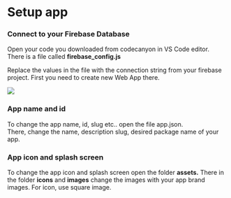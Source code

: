 # Setup app

### Connect to your Firebase Database

Open your code you downloaded from codecanyon in VS Code editor.   
There is a file called **firebase\_config.js**

Replace the values in the file with the connection string from your firebase project. First you need to create new Web App there.

![](../.gitbook/assets/firebase_connection.png)

### 

### App name and id

To change the app name, id, slug etc.. open the file app.json.  
There, change the name, description slug, desired package name of your app. 

### App icon and splash screen

To change the app icon and splash screen open the folder **assets.** There in the folder **icons** and **images** change the images with your app brand images. For icon, use square image.





